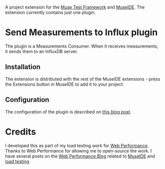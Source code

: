 A project extension for the [Muse Test Framework](https://github.com/ChrisLMerrill/muse) 
and [MuseIDE](http://ide4selenium.com). The extension currently contains just one plugin. 

# Send Measurements to Influx plugin

The plugin is a Measurements Consumer. When it receives measurements, it sends them to an InfluxDB server.

## Installation

The extension is distributed with the rest of the MuseIDE extensions - press the Extensions button in MuseIDE to add it to your project.  

## Configuration

The configuration of the plugin is described on [this blog post](https://www.webperformance.com/load-testing-tools/blog/2018/07/introducing-the-influx-extension-for-museide/).


# Credits

I developed this as part of my load testing work for [Web Performance](http://webperformance.com/). Thanks 
to Web Performance for allowing me to open-source the work. I have several posts on the 
[Web Performance Blog](https://www.webperformance.com/load-testing-tools/blog/) related to 
[MuseIDE](https://www.webperformance.com/load-testing-tools/blog/category/museide/) and 
[load testing](https://www.webperformance.com/load-testing-tools/blog/category/load-testing/).  